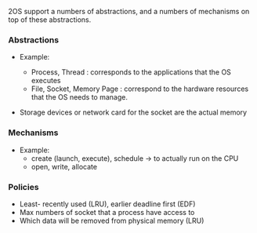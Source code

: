 2OS support a numbers of abstractions, and a numbers of mechanisms on top of these abstractions. 

### Abstractions

- Example: 
	- Process, Thread : corresponds to the applications that the OS executes
	- File, Socket, Memory Page : correspond to the hardware resources that the OS needs to manage. 

- Storage devices or network card for the socket are the actual memory 

### Mechanisms 
- Example: 
	- create (launch, execute), schedule -> to actually run on the CPU 
	- open, write, allocate 
### Policies
- Least- recently used (LRU), earlier deadline first (EDF)
- Max numbers of socket that a process have access to 
- Which data will be removed from physical memory (LRU)





